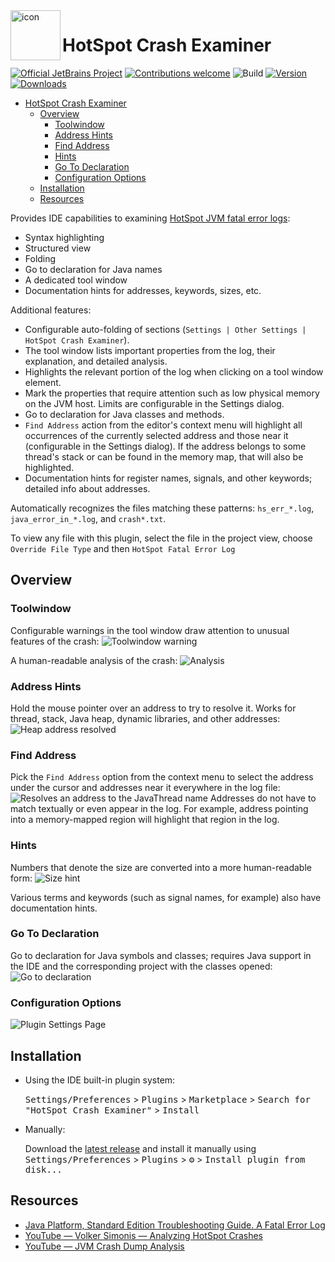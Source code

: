 <img src="src/main/resources/META-INF/pluginIcon.svg" width="80" height="80" alt="icon" align="left"/>

HotSpot Crash Examiner
===

[![Official JetBrains Project][jb-official-svg]][jb-official]
[![Contributions welcome][contributions-welcome-svg]][contributions-welcome]
![Build](https://github.com/JetBrains/HotSpotCrashExaminerPlugin/workflows/Build/badge.svg)
[![Version](https://img.shields.io/jetbrains/plugin/v/24675-hotspot-crash-examiner.svg)](https://plugins.jetbrains.com/plugin/24675-hotspot-crash-examiner)
[![Downloads](https://img.shields.io/jetbrains/plugin/d/24675-hotspot-crash-examiner.svg)](https://plugins.jetbrains.com/plugin/24675-hotspot-crash-examiner)

<!-- TOC -->
* [HotSpot Crash Examiner](#hotspot-crash-examiner)
  * [Overview](#overview)
    * [Toolwindow](#toolwindow)
    * [Address Hints](#address-hints)
    * [Find Address](#find-address)
    * [Hints](#hints)
    * [Go To Declaration](#go-to-declaration)
    * [Configuration Options](#configuration-options)
  * [Installation](#installation)
  * [Resources](#resources)
<!-- TOC -->

<!-- Plugin description -->
Provides IDE capabilities
to examining [HotSpot JVM fatal error logs](https://docs.oracle.com/javase/10/troubleshoot/fatal-error-log.htm):
* Syntax highlighting
* Structured view
* Folding
* Go to declaration for Java names
* A dedicated tool window
* Documentation hints for addresses, keywords, sizes, etc.

Additional features:
* Configurable auto-folding of sections (`Settings | Other Settings | HotSpot Crash Examiner`).
* The tool window lists important properties from the log, their explanation,
  and detailed analysis.
* Highlights the relevant portion of the log when clicking on a tool window element.
* Mark the properties that require attention such as low physical memory on the JVM host.
  Limits are configurable in the Settings dialog.
* Go to declaration for Java classes and methods.
* `Find Address` action from the editor's context menu will highlight all occurrences of the currently selected address
  and those near it (configurable in the Settings dialog).
  If the address belongs to some thread's stack or can be found in the memory map, that will also be highlighted.
* Documentation hints for register names, signals, and other keywords; detailed info about addresses.

Automatically recognizes the files matching these patterns: `hs_err_*.log`, `java_error_in_*.log`, and `crash*.txt`.

To view any file with this plugin, select the file in the project view, choose
`Override File Type` and then `HotSpot Fatal Error Log`
<!-- Plugin description end -->

## Overview

### Toolwindow
Configurable warnings in the tool window draw attention to unusual features of the crash:
![Toolwindow warning][image-toolwindow-warning]

A human-readable analysis of the crash:
![Analysis][image-analysis]

### Address Hints
Hold the mouse pointer over an address to try to resolve it.
Works for thread, stack, Java heap, dynamic libraries, and other addresses:
![Heap address resolved][image-address-hints]

### Find Address
Pick the `Find Address` option from the context menu 
to select the address under the cursor and addresses near it everywhere in the log file:
![Resolves an address to the JavaThread name][image-find-address]
Addresses do not have to match textually or even appear in the log.
For example, address pointing into a memory-mapped region will highlight that
region in the log.

### Hints
Numbers that denote the size are converted into a more human-readable form: 
![Size hint][image-size-hints]

Various terms and keywords (such as signal names, for example) also have
documentation hints.

### Go To Declaration
Go to declaration for Java symbols and classes;
requires Java support in the IDE and the corresponding project with the classes opened:
![Go to declaration][image-go-to-declaration]

### Configuration Options
![Plugin Settings Page][image-config-options]

## Installation

- Using the IDE built-in plugin system:
  
  <kbd>Settings/Preferences</kbd> > <kbd>Plugins</kbd> > <kbd>Marketplace</kbd> > <kbd>Search for "HotSpot Crash Examiner"</kbd> >
  <kbd>Install</kbd>
  
- Manually:

  Download the [latest release](https://github.com/JetBrains/HotSpotCrashExaminerPlugin/releases/latest) and install it manually using
  <kbd>Settings/Preferences</kbd> > <kbd>Plugins</kbd> > <kbd>⚙️</kbd> > <kbd>Install plugin from disk...</kbd>

## Resources

* [Java Platform, Standard Edition Troubleshooting Guide. A Fatal Error Log](https://docs.oracle.com/javase/10/troubleshoot/fatal-error-log.htm)
* [YouTube — Volker Simonis — Analyzing HotSpot Crashes](https://www.youtube.com/watch?v=buPX_nj40Tg&t=3078s)
* [YouTube — JVM Crash Dump Analysis](https://www.youtube.com/watch?v=jd6dJa7tSNU)

<!-- Badges -->
[jb-official]: https://github.com/JetBrains#jetbrains-on-github
[jb-official-svg]: https://jb.gg/badges/official.svg

[plugin-repo]: https://github.com/JetBrains/HotSpotCrashExaminerPlugin

[contributions-welcome-svg]: http://img.shields.io/badge/contributions-welcome-brightgreen
[contributions-welcome]: https://github.com/JetBrains/HotSpotCrashExaminerPlugin/blob/master/CONTRIBUTING.md

<!-- Images -->
[image-toolwindow-warning]: .github/images/toolwindow-warning.png
[image-find-address]: .github/images/find-address.png
[image-config-options]: .github/images/config-options.png
[image-address-hints]: .github/images/address-hints.png
[image-size-hints]: .github/images/size-hints.png
[image-analysis]: .github/images/human-analysis.png
[image-go-to-declaration]: .github/images/go-to-declaration.png
